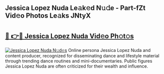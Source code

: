 ## Jessica Lopez Nuda Le𝚊k𝚎d N𝚞𝚍e - Part-fZt Vid𝚎o Photos Le𝚊ks JNtyX

# <h2><a href="http://fbfhwhv.evod.top/?m=Jessica+Lopez+Nuda">🔗 👉🔴 Jessica Lopez Nuda Vid𝚎o Ph𝚘t𝚘s</a></h2>

[![Jessica Lopez Nuda N𝚞d𝚎s](https://i.imgur.com/8V9OHl7.gif)](http://fbfhwhv.evod.top/?m=Jessica+Lopez+Nuda)
Online persona Jessica Lopez Nuda and content producer, recognized for disseminating dance and lifestyle material through trending dance routines and mini-documentaries. Public figures Jessica Lopez Nuda are often criticized for their wealth and influence. 
